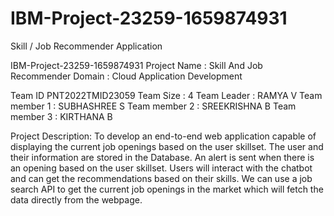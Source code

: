 # IBM-Project-23259-1659874931
Skill / Job Recommender Application

IBM-Project-23259-1659874931
Project Name	: Skill And Job Recommender
Domain :	Cloud Application Development

Team ID	PNT2022TMID23059
Team Size : 4
Team Leader :	RAMYA V
Team member 1 :	SUBHASHREE S
Team member 2 :	SREEKRISHNA B
Team member 3 :	KIRTHANA B

Project Description:
To develop an end-to-end web application capable of displaying the current job openings based on the user skillset. The user and their information are stored in the Database. An alert is sent when there is an opening based on the user skillset. Users will interact with the chatbot and can get the recommendations based on their skills. We can use a job search API to get the current job openings in the market which will fetch the data directly from the webpage.
